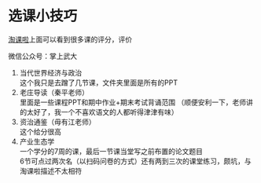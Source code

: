# 选课小技巧

[淘课啦](https://taoke.ziqiang.net.cn/#!/login?next=%2Fstudent%2Fcurriculum)上面可以看到很多课的评分，评价

微信公众号：掌上武大

1. 当代世界经济与政治\
    这个我只是去蹭了几节课，文件夹里面是所有的PPT
2. 老庄导读（秦平老师）\
    里面是一些课程PPT和期中作业+期末考试背诵范围
    （顺便安利一下，老师讲的太好了，我一个不喜欢语文的人都听得津津有味）
3. 资治通鉴（毋有江老师）\
   这个给分很高
4. 产业生态学 \
    一个学分的7周的课，最后一节课当堂写之前布置的论文题目 \
    6节可点过两次名（以扫码问卷的方式）还有两到三次的课堂练习，颇坑，与淘课啦描述不太相符
